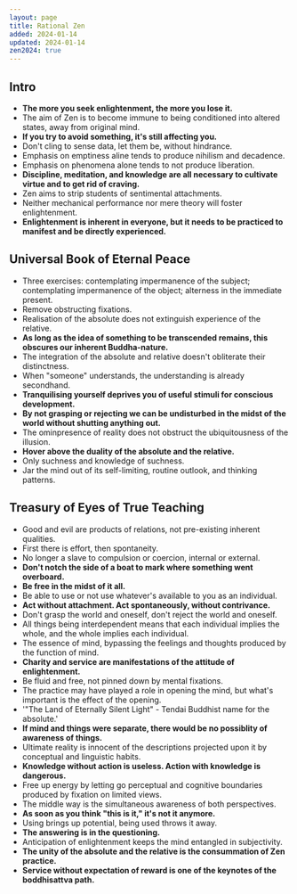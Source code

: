 ```yaml
---
layout: page
title: Rational Zen
added: 2024-01-14
updated: 2024-01-14
zen2024: true
---
```


## Intro

- **The more you seek enlightenment, the more you lose it.**
- The aim of Zen is to become immune to being conditioned into altered states, away from original mind.
- **If you try to avoid something, it's still affecting you.**
- Don't cling to sense data, let them be, without hindrance.
- Emphasis on emptiness aline tends to produce nihilism and decadence.
- Emphasis on phenomena alone tends to not produce liberation.
- **Discipline, meditation, and knowledge are all necessary to cultivate virtue and to get rid of craving.**
- Zen aims to strip students of sentimental attachments.
- Neither mechanical performance nor mere theory will foster enlightenment.
- **Enlightenment is inherent in everyone, but it needs to be practiced to manifest and be directly experienced.**

## Universal Book of Eternal Peace

- Three exercises: contemplating impermanence of the subject; contemplating impermanence of the object; alterness in the immediate present.
- Remove obstructing fixations.
- Realisation of the absolute does not extinguish experience of the relative.
- **As long as the idea of something to be transcended remains, this obscures our inherent Buddha-nature.**
- The integration of the absolute and relative doesn't obliterate their distinctness.
- When "someone" understands, the understanding is already secondhand.
- **Tranquilising yourself deprives you of useful stimuli for conscious development.**
- **By not grasping or rejecting we can be undisturbed in the midst of the world without shutting anything out.**
- The ominpresence  of reality does not obstruct the ubiquitousness of the illusion.
- **Hover above the duality of the absolute and the relative.**
- Only suchness and knowledge of suchness.
- Jar the mind out of its self-limiting, routine outlook, and thinking patterns.

## Treasury of Eyes of True Teaching

- Good and evil are products of relations, not pre-existing inherent qualities.
- First there is effort, then spontaneity.
- No longer a slave to compulsion or coercion, internal or external.
- **Don't notch the side of a boat to mark where something went overboard.**
- **Be free in the midst of it all.**
- Be able to use or not use whatever's available to you as an individual.
- **Act without attachment. Act spontaneously, without contrivance.**
- Don't grasp the world and oneself, don't reject the world and oneself.
- All things being interdependent means that each individual implies the whole, and the whole implies each individual.
- The essence of mind, bypassing the feelings and thoughts produced by the function of mind.
- **Charity and service are manifestations of the attitude of enlightenment.**
- Be fluid and free, not pinned down by mental fixations.
- The practice may have played a role in opening the mind, but what's important is the effect of the opening.
- '"The Land of Eternally Silent Light" - Tendai Buddhist name for the absolute.'
- **If mind and things were separate, there would be no possiblity of awareness of things.**
- Ultimate reality is innocent of the descriptions projected upon it by conceptual and linguistic habits.
- **Knowledge without action is useless. Action with knowledge is dangerous.**
- Free up energy by letting go perceptual and cognitive boundaries produced by fixation on limited views.
- The middle way is the simultaneous awareness of both perspectives.
- **As soon as you think "this is it," it's not it anymore.**
- Using brings up potential, being used throws it away.
- **The answering is in the questioning.**
- Anticipation of enlightenment keeps the mind entangled in subjectivity.
- **The unity of the absolute and the relative is the consummation of Zen practice.**
- **Service without expectation of reward is one of the keynotes of the boddhisattva path.**